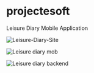 # projectesoft
Leisure Diary Mobile Application

![Leisure-Diary-Site](https://github.com/SabithF/Leisure-Diary---Web-and-Mobile-applicaiton/assets/115448188/d48f7a11-7ab5-4a31-ad64-ff2dc9b471d9)



![Leisure diary mob](https://github.com/SabithF/Leisure-Diary---Web-and-Mobile-applicaiton/assets/115448188/eaaab6d8-5820-4315-bb66-c1f179c5944b)


![Leisure diary backend](https://github.com/SabithF/Leisure-Diary---Web-and-Mobile-applicaiton/assets/115448188/c796a5d1-107a-4c49-b620-6f841f8d8d71)



